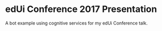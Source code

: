# edUi Conference 2017 Presentation

A bot example using cognitive services for my edUi Conference talk.
